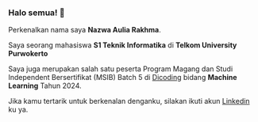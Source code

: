### Halo semua! 👋

Perkenalkan nama saya **Nazwa Aulia Rakhma**.

Saya seorang mahasiswa **S1 Teknik Informatika** di **Telkom University Purwokerto** 

Saya juga merupakan salah satu peserta Program Magang dan Studi Independent Bersertifikat (MSIB) Batch 5
di [Dicoding](https://www.dicoding.com/) bidang **Machine Learning** Tahun 2024.

Jika kamu tertarik untuk berkenalan denganku, silakan ikuti akun [Linkedin](www.linkedin.com/in/nazwa-aulia-rakhma-b90301285/) ku ya.
